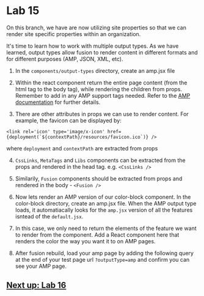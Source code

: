 # Lab 15
On this branch, we have are now utilizing site properties so that we can render site specific properties within an organization.

It's time to learn how to work with multiple output types. As we have learned, output types allow fusion to render content in different formats and for different purposes (AMP, JSON, XML, etc).

1. In the `components/output-types` directory, create an amp.jsx file

2. Within the react component return the entire page content (from the html tag to the body tag), while rendering the children from props. Remember to add in any AMP support tags needed. Refer to the [AMP documentation](https://amp.dev/documentation/guides-and-tutorials/learn/spec/amphtml/) for further details.

3. There are other attributes in props we can use to render content. For example, the favicon can be displayed by:

```
<link rel='icon' type='image/x-icon' href={deployment(`${contextPath}/resources/favicon.ico`)} />
```
where `deployment` and `contextPath` are extracted from props

4. `CssLinks`, `MetaTags` and `Libs` components can be extracted from the props and rendered in the head tag. e.g. `<CssLinks />`

5. Similarily, `Fusion` components should be extracted from props and rendered in the body - `<Fusion />`

6. Now lets render an AMP version of our color-block component. In the color-block directory, create an amp.jsx file. When the AMP output type loads, it automatiacally looks for the `amp.jsx` version of all the features isntead of the `default.jsx`.

7. In this case, we only need to return the elements of the feature we want to render from the component. Add a React component here that renders the color the way you want it to on AMP pages.

8. After fusion rebuild, load your amp page by adding the following query at the end of your test page url `?outputType=amp` and confirm you can see your AMP page.

## [Next up: Lab 16]( https://github.com/wapopartners/Fusion-Training-User-Stories/tree/lab-16)
